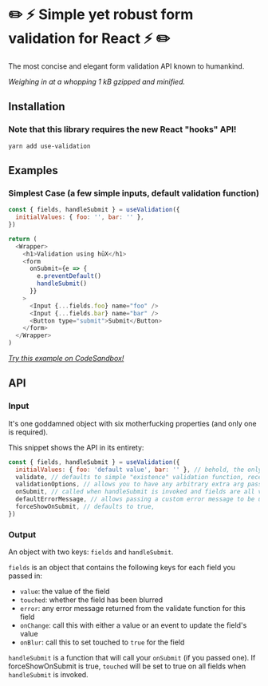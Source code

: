 # ✏️ ⚡️ Simple yet robust form validation for React ⚡️ ✏️

The most concise and elegant form validation API known to humankind.

_Weighing in at a whopping 1 kB gzipped and minified._

## Installation

### Note that this library requires the new React "hooks" API!

`yarn add use-validation`

## Examples

### Simplest Case (a few simple inputs, default validation function)

```js
const { fields, handleSubmit } = useValidation({
  initialValues: { foo: '', bar: '' },
})

return (
  <Wrapper>
    <h1>Validation using hūX</h1>
    <form
      onSubmit={e => {
        e.preventDefault()
        handleSubmit()
      }}
    >
      <Input {...fields.foo} name="foo" />
      <Input {...fields.bar} name="bar" />
      <Button type="submit">Submit</Button>
    </form>
  </Wrapper>
)
```

_[Try this example on CodeSandbox!](https://codesandbox.io/embed/qknzy1qk9q?module=%2Fsrc%2Fexample.js)_

## API

### Input

It's one goddamned object with six motherfucking properties (and only one is required).

This snippet shows the API in its entirety:

```js
const { fields, handleSubmit } = useValidation({
  initialValues: { foo: 'default value', bar: '' }, // behold, the only required argument
  validate, // defaults to simple "existence" validation function, receives values by field name object and validationOptions as arguments, should return an object with errors by field name
  validationOptions, // allows you to have any arbitrary extra arg passed to the validation function and onSubmit
  onSubmit, // called when handleSubmit is invoked and fields are all valid, receives values by field name object and validationOptions as arguments
  defaultErrorMessage, // allows passing a custom error message to be used with the default validation function. Defaults to `Looks like that didn't work. Please try again.`
  forceShowOnSubmit, // defaults to true,
})
```

### Output

An object with two keys: `fields` and `handleSubmit`.

`fields` is an object that contains the following keys for each field you passed in:

- `value`: the value of the field
- `touched`: whether the field has been blurred
- `error`: any error message returned from the validate function for this field
- `onChange`: call this with either a value or an event to update the field's value
- `onBlur`: call this to set touched to `true` for the field

`handleSubmit` is a function that will call your `onSubmit` (if you passed one). If forceShowOnSubmit is true, `touched` will be set to true on all fields when `handleSubmit` is invoked.
